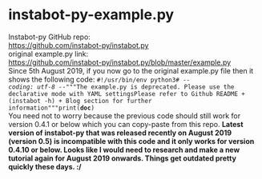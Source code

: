 # instabot-py-example.py
Instabot-py GitHub repo:<br>
https://github.com/instabot-py/instabot.py<br>
original example.py link:<br>
https://github.com/instabot-py/instabot.py/blob/master/example.py<br>
Since 5th August 2019, if you now go to the original example.py file then it shows the following code:
<code>#!/usr/bin/env python3# -*- coding: utf-8 -*-"""The example.py is deprecated. Please use the declarative mode with YAML settingsPlease refer to Github README + (instabot -h) + Blog section for further information"""print(__doc__)</code>
<br>
You need not to worry because the previous code should still work for version 0.4.1 or below which you can copy-paste from this repo.
<Strong>Latest version of instabot-py that was released recently on August 2019 (version 0.5) is incompatible with this code and it only works for version 0.4.10 or below. Looks like I would need to research and make a new tutorial again for August 2019 onwards. Things get outdated pretty quickly these days. :/</Strong>
